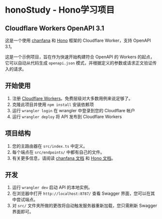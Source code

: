 # honoStudy - Hono学习项目

## Cloudflare Workers OpenAPI 3.1

这是一个使用 [chanfana](https://github.com/cloudflare/chanfana) 和 [Hono](https://github.com/honojs/hono) 框架的 Cloudflare Worker，支持 OpenAPI 3.1。

这是一个示例项目，旨在作为快速开始构建符合 OpenAPI 的 Workers 的起点，它可以自动从代码生成 `openapi.json` 模式，并根据定义的参数或请求正文验证传入的请求。

## 开始使用

1. 注册 [Cloudflare Workers](https://workers.dev)。免费层级对大多数用例来说足够了。
2. 克隆此项目并使用 `npm install` 安装依赖项
3. 运行 `wrangler login` 在 wrangler 中登录到您的 Cloudflare 帐户
4. 运行 `wrangler deploy` 将 API 发布到 Cloudflare Workers

## 项目结构

1. 您的主路由器在 `src/index.ts` 中定义。
2. 每个端点在 `src/endpoints/` 中都有自己的文件。
3. 有关更多信息，请阅读 [chanfana 文档](https://chanfana.pages.dev/) 和 [Hono 文档](https://hono.dev/docs)。

## 开发

1. 运行 `wrangler dev` 启动 API 的本地实例。
2. 在浏览器中打开 `http://localhost:8787/` 查看 Swagger 界面，您可以在其中尝试端点。
3. 对 `src/` 文件夹所做的更改将自动触发服务器重新加载，您只需刷新 Swagger 界面即可。
